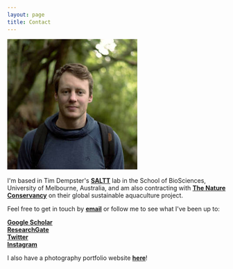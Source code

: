 ```yaml
---
layout: page
title: Contact
---
```

  
![profile](images/forestprofile.jpg)  
  
I'm based in Tim Dempster's [**SALTT**](https://blogs.unimelb.edu.au/saltt) lab in the School of BioSciences, University of Melbourne, Australia, and am also contracting with [**The Nature Conservancy**](https://www.nature.org/en-us/what-we-do/our-insights/perspectives/how-investors-can-turn-the-tide-on-aquaculture/) on their global sustainable aquaculture project.
  
Feel free to get in touch by [**email**](luke.barrett@unimelb.edu.au) or follow me to see what I've been up to:  
  
[**Google Scholar**](https://scholar.google.ca/citations?hl=en&pli=1&user=m2VurpgAAAAJ)  
[**ResearchGate**](https://www.researchgate.net/profile/Luke_Barrett)  
[**Twitter**](https://www.twitter.com/LukeBarrettSci)  
[**Instagram**](https://www.instagram.com/barrettphoto/)  
  
I also have a photography portfolio website [**here**](https://lukebarrett.com)!  
  
